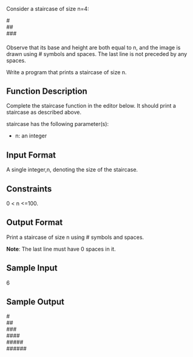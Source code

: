 Consider a staircase of size n=4:

   #<br>
  ##<br>
 ###<br>
####

Observe that its base and height are both equal to n, and the image is drawn using # symbols and spaces. The last line is not preceded by any spaces.

Write a program that prints a staircase of size n.

<h2>Function Description</h2>

Complete the staircase function in the editor below. It should print a staircase as described above.

staircase has the following parameter(s):
<ul>
  <li>n: an integer</li>
</ul>

<h2>Input Format</h2>

A single integer,n, denoting the size of the staircase.

<h2>Constraints</h2>

 0 < n <=100.

<h2>Output Format</h2>

Print a staircase of size n using # symbols and spaces.

<strong>Note</strong>: The last line must have 0 spaces in it.

<h2>Sample Input</h2>

6 

<h2>Sample Output</h2>
     #   <br>
    ##   <br>
   ###   <br>
  ####   <br>
 #####   <br>
######
